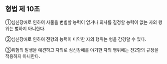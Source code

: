 ## 형법 제 10조

①심신장애로 인하여 사물을 변별할 능력이 없거나 의사를 결정할 능력이 없는 자의 행위는 벌하지 아니한다.

②심신장애로 인하여 전항의 능력이 미약한 자의 행위는 형을 감경할 수 있다.

③위험의 발생을 예견하고 자의로 심신장애를 야기한 자의 행위에는 전2항의 규정을 적용하지 아니한다.